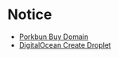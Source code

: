 # Notice

- [Porkbun Buy Domain](porkbun-buy-domain.png)
- [DigitalOcean Create Droplet](digitalocean-create-droplet.jpeg)